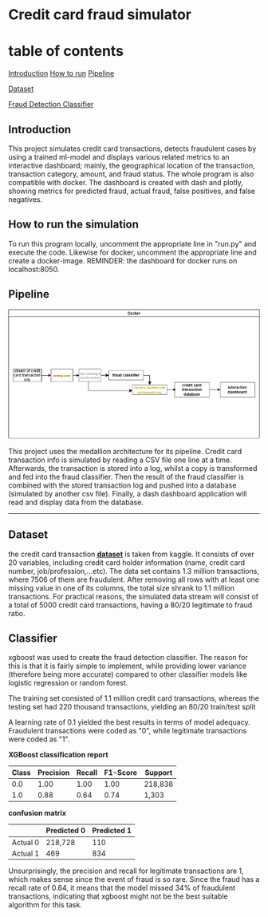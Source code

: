 <h1>Credit card fraud simulator</h1>

# table of contents
[Introduction](#introduction)
[How to run](#instructions)
[Pipeline](#Pipeline)

[Dataset](#dataset)

[Fraud Detection Classifier](#classifier)


## Introduction
<p>This project simulates credit card transactions, detects fraudulent cases by
using a trained ml-model and displays
various related metrics to an interactive dashboard; mainly, the geographical location of the
transaction, transaction category, amount, and fraud status. The whole program is also compatible with docker. The dashboard is created with dash and plotly, showing metrics for predicted fraud, actual fraud, false positives, and false negatives.
 <p>


## How to run the simulation
<p> To run this program locally, uncomment the appropriate line in "run.py" and execute the code.
Likewise for docker, uncomment the appropriate line and create a docker-image. REMINDER: the dashboard for docker runs on localhost:8050.
</p>

## Pipeline

![Alt text](pipeline.png)

This project uses the medallion architecture for its pipeline. Credit card transaction info is simulated by reading
a CSV file one line at a time. Afterwards, the transaction is stored into a log, whilst a copy is transformed and fed into the 
fraud classifier. Then the result of the fraud classifier is combined with the stored transaction log and pushed into
a database (simulated by another csv file). Finally, a dash dashboard application will read and display data from the database. 

----------------------------------

## Dataset
the credit card transaction **[dataset](https://www.kaggle.com/datasets/priyamchoksi/credit-card-transactions-dataset)** is
taken from kaggle. It consists of over 20 variables, including credit card holder information (name, credit card number,
job/profession,...etc). The data set contains 1.3 million transactions, where 7506 of them are fraudulent. After removing
all rows with at least one missing value in one of its columns, the total size shrank to 1.1 million transactions.
For practical reasons, the simulated data stream will consist of a total of 5000 credit card transactions, having a 
80/20 legitimate to fraud ratio.



## Classifier
<p> xgboost was used to create the fraud detection classifier. The reason
for this is that it is fairly simple to implement,
while providing lower variance (therefore being more accurate) compared
to other classifier models like logistic regression or random forest. <p>

The training set consisted of 1.1 million credit card transactions, whereas the testing set had 220 thousand transactions,
yielding an 80/20 train/test split 

A learning rate of 0.1 yielded the best results in terms of model 
adequacy. Fraudulent transactions were coded as "0", while legitimate transactions were coded as "1". </p>



**XGBoost classification report**

| Class | Precision | Recall | F1-Score | Support |
|-------|-----------|--------|----------|---------|
| 0.0   | 1.00      | 1.00   | 1.00     | 218,838 |
| 1.0   | 0.88      | 0.64   | 0.74     | 1,303   |



**confusion matrix**

|               | Predicted 0 | Predicted 1 |
|---------------|-------------|-------------|
| Actual 0      | 218,728     | 110         |
| Actual 1      | 469         | 834         |

Unsurprisingly, the precision and recall for legitimate transactions are 1, which makes sense since the event of
fraud is so rare. Since the fraud has a recall rate of 0.64, it means that the model missed 34% of fraudulent transactions, indicating that xgboost might not be the best suitable algorithm for this task. 
